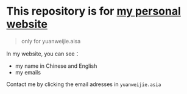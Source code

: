 # This repository is for [my personal website](https://www.yuanweijie.asia "You will be redirected to yuanweijie.asia")

>only for yuanweijie.aisa

In my website, you can see：
* my name in Chinese and English
* my emails

Contact me by clicking the email adresses in `yuanweijie.asia`
